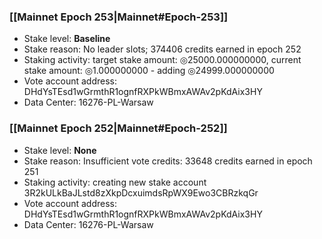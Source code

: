 ### [[Mainnet Epoch 253|Mainnet#Epoch-253]]
* Stake level: **Baseline**
* Stake reason: No leader slots; 374406 credits earned in epoch 252
* Staking activity: target stake amount: ◎25000.000000000, current stake amount: ◎1.000000000 - adding ◎24999.000000000
* Vote account address: DHdYsTEsd1wGrmthR1ognfRXPkWBmxAWAv2pKdAix3HY
* Data Center: 16276-PL-Warsaw
### [[Mainnet Epoch 252|Mainnet#Epoch-252]]
* Stake level: **None**
* Stake reason: Insufficient vote credits: 33648 credits earned in epoch 251
* Staking activity: creating new stake account 3R2kULkBaJLstd8zXkpDcxuimdsRpWX9Ewo3CBRzkqGr
* Vote account address: DHdYsTEsd1wGrmthR1ognfRXPkWBmxAWAv2pKdAix3HY
* Data Center: 16276-PL-Warsaw